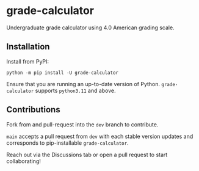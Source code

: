 # grade-calculator

Undergraduate grade calculator using 4.0 American grading scale.

## Installation

Install from PyPI:

`python -m pip install -U grade-calculator`

Ensure that you are running an up-to-date version of Python. `grade-calculator`
supports `python3.11` and above.

## Contributions

Fork from and pull-request into the `dev` branch to contribute.

`main` accepts a pull request from `dev` with each stable version updates and
corresponds to pip-installable `grade-calculator`.

Reach out via the Discussions tab or open a pull request to start collaborating!




